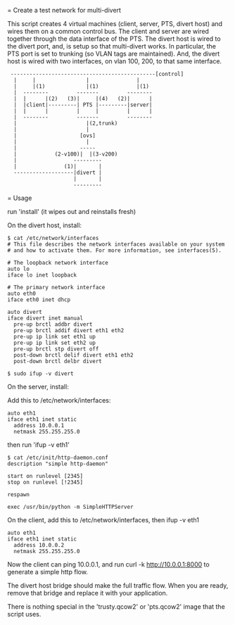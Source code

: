 = Create a test network for multi-divert

This script creates 4 virtual machines (client, server, PTS, divert host)
and wires them on a common control bus.
The client and server are wired together through the data interface
of the PTS.
The divert host is wired to the divert port, and, is setup
so that multi-divert works. In particular, the PTS port is set to
trunking (so VLAN tags are maintained). And, the divert host is wired
with two interfaces, on vlan 100, 200, to that same interface.

     ----------------------------------------------[control]
      |     |                |               |
      |     |(1)             |(1)            |(1)
      |  --------         -------         --------
      |  |      |(2)   (3)|     |(4)   (2)|      |
      |  |client|---------| PTS |---------|server|
      |  |      |         |     |         |      |
      |  --------         -------         --------
      |                      |(2,trunk)
      |                      |
      |                    [ovs]
      |                      |
      |                    -----
      |            (2-v100)|  |(3-v200)
      |                  ---------
      |               (1)|       |
      -------------------|divert |
                         |       |
                         ---------

= Usage

run 'install' (it wipes out and reinstalls fresh)

On the divert host, install:

	$ cat /etc/network/interfaces
	# This file describes the network interfaces available on your system
	# and how to activate them. For more information, see interfaces(5).

	# The loopback network interface
	auto lo
	iface lo inet loopback

	# The primary network interface
	auto eth0
	iface eth0 inet dhcp

	auto divert
	iface divert inet manual
	  pre-up brctl addbr divert
	  pre-up brctl addif divert eth1 eth2
	  pre-up ip link set eth1 up
	  pre-up ip link set eth2 up
	  pre-up brctl stp divert off
	  post-down brctl delif divert eth1 eth2
	  post-down brctl delbr divert

	$ sudo ifup -v divert

On the server, install:

Add this to /etc/network/interfaces:

	auto eth1
	iface eth1 inet static
	  address 10.0.0.1
	  netmask 255.255.255.0

then run 'ifup -v eth1'

	$ cat /etc/init/http-daemon.conf
	description "simple http-daemon"

	start on runlevel [2345]
	stop on runlevel [!2345]

	respawn

	exec /usr/bin/python -m SimpleHTTPServer

On the client, add this to /etc/network/interfaces, then ifup -v eth1

	auto eth1
	iface eth1 inet static
	  address 10.0.0.2
	  netmask 255.255.255.0

Now the client can ping 10.0.0.1, and run
curl -k http://10.0.0.1:8000 to generate a simple http flow.

The divert host bridge should make the full traffic flow. When you
are ready, remove that bridge and replace it with your application.

There is nothing special in the 'trusty.qcow2' or 'pts.qcow2' image
that the script uses.

